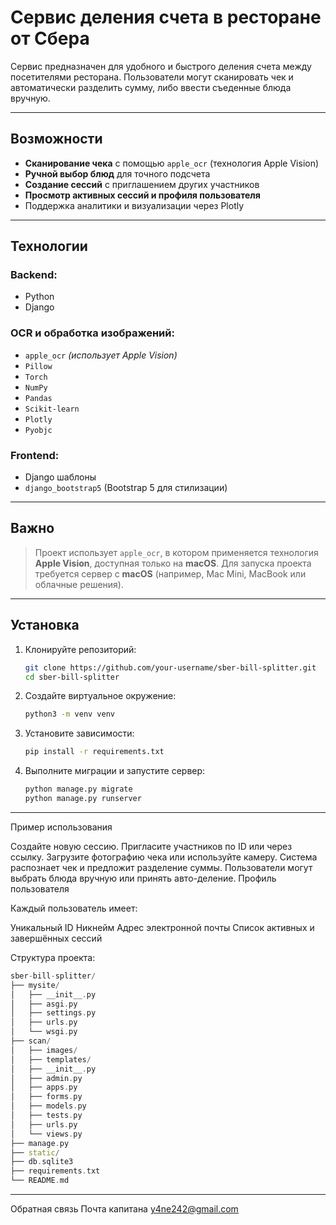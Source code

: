 # Сервис деления счета в ресторане от Сбера

Сервис предназначен для удобного и быстрого деления счета между посетителями ресторана. Пользователи могут сканировать чек и автоматически разделить сумму, либо ввести съеденные блюда вручную.

---

## Возможности

- **Сканирование чека** с помощью `apple_ocr` (технология Apple Vision)
- **Ручной выбор блюд** для точного подсчета
- **Создание сессий** с приглашением других участников
- **Просмотр активных сессий и профиля пользователя**
- Поддержка аналитики и визуализации через Plotly

---

## Технологии

### Backend:
- Python
- Django

### OCR и обработка изображений:
- `apple_ocr` *(использует Apple Vision)*
- `Pillow`
- `Torch`
- `NumPy`
- `Pandas`
- `Scikit-learn`
- `Plotly`
- `Pyobjc`

### Frontend:
- Django шаблоны
- `django_bootstrap5` (Bootstrap 5 для стилизации)

---

## Важно

> Проект использует `apple_ocr`, в котором применяется технология **Apple Vision**, доступная только на **macOS**. Для запуска проекта требуется сервер с **macOS** (например, Mac Mini, MacBook или облачные решения).

---

## Установка

1. Клонируйте репозиторий:
   ```bash
   git clone https://github.com/your-username/sber-bill-splitter.git
   cd sber-bill-splitter
   ```
2. Создайте виртуальное окружение:
   ```bash
   python3 -m venv venv
   ```
3. Установите зависимости:
   ```bash
   pip install -r requirements.txt
   ```
4. Выполните миграции и запустите сервер:
   ```bash
   python manage.py migrate
   python manage.py runserver
   ```

---

Пример использования

Создайте новую сессию.
Пригласите участников по ID или через ссылку.
Загрузите фотографию чека или используйте камеру.
Система распознает чек и предложит разделение суммы.
Пользователи могут выбрать блюда вручную или принять авто-деление.
Профиль пользователя

Каждый пользователь имеет:

Уникальный ID
Никнейм
Адрес электронной почты
Список активных и завершённых сессий

Структура проекта:
```cpp
sber-bill-splitter/
├── mysite/
│   ├── __init__.py
│   ├── asgi.py
│   ├── settings.py
│   ├── urls.py
│   └── wsgi.py
├── scan/
│   ├── images/
│   ├── templates/
│   ├── __init__.py
│   ├── admin.py
│   ├── apps.py
│   ├── forms.py
│   ├── models.py
│   ├── tests.py
│   ├── urls.py
│   └── views.py
├── manage.py
├── static/
├── db.sqlite3
├── requirements.txt
└── README.md
```

---

Обратная связь
Почта капитана y4ne242@gmail.com
